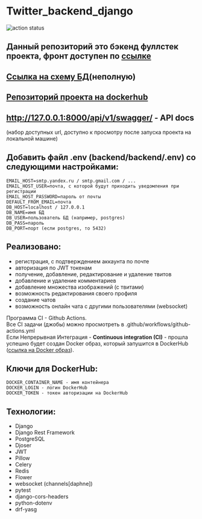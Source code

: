 # Twitter_backend_django

![action status](https://github.com/Aizzzen/twitter_backend_django/actions/workflows/github-actions.yml/badge.svg)

## Данный репозиторий это бэкенд фуллстек проекта, фронт доступен по <a href="https://github.com/Aizzzen/twitter_frontend_react_ts">ссылке</a>
## <a href="https://lucid.app/lucidchart/164f361f-9f76-4375-bf24-557551398f2d/edit?invitationId=inv_50e356ce-5d36-4c81-9a5f-4df08f3e924f&page=0_0#">Ссылка на схему БД</a>(неполную)
## <a href="https://hub.docker.com/repository/docker/gadamurov/twitter_backend_django/general">Репозиторий проекта на dockerhub</a>

## http://127.0.0.1:8000/api/v1/swagger/ - API docs
(набор доступных url, доступно к просмотру после запуска проекта на локальной машине)

## Добавить файл .env (backend/backend/.env) со следующими настройками:
    EMAIL_HOST=smtp.yandex.ru / smtp.gmail.com / ...
    EMAIL_HOST_USER=почта, с которой будут приходить уведомления при регистрации
    EMAIL_HOST_PASSWORD=пароль от почты
    DEFAULT_FROM_EMAIL=почта
    DB_HOST=localhost / 127.0.0.1
    DB_NAME=имя БД
    DB_USER=пользователь БД (например, postgres)
    DB_PASS=пароль
    DB_PORT=порт (если postgres, то 5432)

## Реализовано:
- регистрация, с подтверждением аккаунта по почте
- авторизация по JWT токенам
- получение, добавление, редактирование и удаление твитов
- добавление и удаление комментариев
- добавление множества изображений (с твитами)
- возможность редактирования своего профиля
- создание чатов
- возможность онлайн чата с другими пользователями (websocket)

Программа CI - Github Actions. </br>
Все CI задачи (джобы) можно просмотреть в .github/workflows/github-actions.yml </br>
Если Непрерывная Интеграция - <b>Continuous integration (CI)</b> - прошла успешно
будет создан Docker образ, который запушится в DockerHub (<a href='https://hub.docker.com/repository/docker/gadamurov/twitter_backend_django/general'>ссылка на Docker образ</a>). </br> 

## Ключи для DockerHub:
    DOCKER_CONTAINER_NAME - имя контейнера
    DOCKER_LOGIN - логин DockerHub
    DOCKER_TOKEN - токен авторизации на DockerHub

## Технологии:
- Django
- Django Rest Framework
- PostgreSQL
- Djoser
- JWT
- Pillow
- Celery
- Redis
- Flower
- websocket (channels[daphne])
- pytest
- django-cors-headers
- python-dotenv
- drf-yasg
